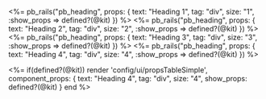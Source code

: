 <%= pb_rails("pb_heading", props: { text: "Heading 1", tag: "div", size: "1", :show_props => defined?(@kit) }) %>
<%= pb_rails("pb_heading", props: { text: "Heading 2", tag: "div", size: "2", :show_props => defined?(@kit) }) %>
<%= pb_rails("pb_heading", props: { text: "Heading 3", tag: "div", size: "3", :show_props => defined?(@kit) }) %>
<%= pb_rails("pb_heading", props: { text: "Heading 4", tag: "div", size: "4", :show_props => defined?(@kit) }) %>

<%=
if(defined?(@kit))
  render 'config/ui/propsTableSimple',
    component_props: {
        text: "Heading 4",
        tag: "div",
        size: "4",
        show_props: defined?(@kit) }
end %>

